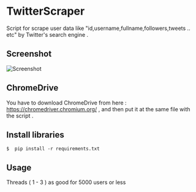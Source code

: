 # TwitterScraper
Script for scrape user data like "id,username,fullname,followers,tweets .. etc" by Twitter's search engine .


## Screenshot
![Screenshot](https://i.ibb.co/cv2H99H/Screenshot-3.png)


## ChromeDrive 
You have to download ChromeDrive from here : https://chromedriver.chromium.org/ , and then put it at the same file with the script .


## Install libraries 
    $  pip install -r requirements.txt


## Usage 
Threads ( 1 - 3 ) as good for 5000 users or less
